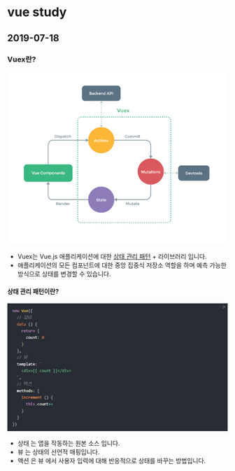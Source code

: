 # vue study

## 2019-07-18

### Vuex란?

![vuex](vuex.png)

- Vuex는 Vue.js 애플리케이션에 대한 [상태 관리 패턴](#상태-관리-패턴) + 라이브러리 입니다.
- 애플리케이션의 모든 컴포넌트에 대한 중앙 집중식 저장소 역할을 하며 예측 가능한 방식으로 상태를 변경할 수 있습니다.

#### 상태 관리 패턴이란?

![상태관리패턴](./상태관리패턴.JPG)

- 상태 는 앱을 작동하는 원본 소스 입니다.
- 뷰 는 상태의 선언적 매핑입니다.
- 액션 은 뷰 에서 사용자 입력에 대해 반응적으로 상태를 바꾸는 방법입니다.
